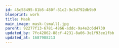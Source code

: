 ```yaml
---
id: 45c58495-81b5-480f-81c2-9c3d792db9b9
blueprint: work
title: Mask
main_image: mask-(small).jpg
parent: 92277f13-6781-4866-addc-9a4e2c6d4730
updated_by: 7fc42862-88cf-4231-8a06-3e1f93ee1fbb
updated_at: 1687988213
---
```

